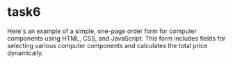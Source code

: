 # task6
Here's an example of a simple, one-page order form for computer components using HTML, CSS, and JavaScript. This form includes fields for selecting various computer components and calculates the total price dynamically.
